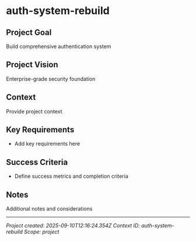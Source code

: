 # auth-system-rebuild

## Project Goal
Build comprehensive authentication system

## Project Vision  
Enterprise-grade security foundation

## Context
Provide project context

## Key Requirements
- Add key requirements here

## Success Criteria
- Define success metrics and completion criteria

## Notes
Additional notes and considerations

---
*Project created: 2025-09-10T12:16:24.354Z*
*Context ID: auth-system-rebuild*
*Scope: project*

